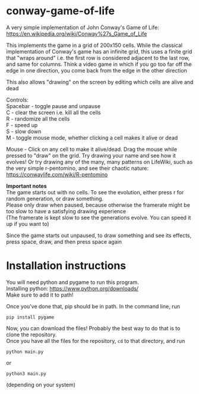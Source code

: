 # conway-game-of-life

A very simple implementation of John Conway's Game of Life: https://en.wikipedia.org/wiki/Conway%27s_Game_of_Life

This implements the game in a grid of 200x150 cells. While the classical implementation of Conway's game has an infinite grid,
this uses a finite grid that "wraps around" i.e. the first row is considered adjacent to the last row, and same for columns. 
Think a video game in which if you go too far off the edge in one direction, you come back from the edge in the other direction

This also allows "drawing" on the screen by editing which cells are alive and dead

Controls:  
Spacebar - toggle pause and unpause  
C - clear the screen i.e. kill all the cells  
R - randomize all the cells  
F - speed up  
S - slow down  
M - toggle mouse mode, whether clicking a cell makes it alive or dead  

Mouse - Click on any cell to make it alive/dead. Drag the mouse while pressed to "draw" on the grid.
Try drawing your name and see how it evolves! Or try drawing any of the many, many patterns on LifeWiki, such as the very simple r-pentomino, and see their chaotic nature:
https://conwaylife.com/wiki/R-pentomino

**Important notes**  
The game starts out with no cells. To see the evolution, either press r for random generation, or draw something.  
Please only draw when paused, because otherwise the framerate might be too slow to have a satisfying drawing experience  
(The framerate is kept slow to see the generations evolve. You can speed it up if you want to)

Since the game starts out unpaused, to draw something and see its effects, press space, draw, and then press space again

# Installation instructions
You will need python and pygame to run this program.  
Installing python: https://www.python.org/downloads/  
Make sure to add it to path!  

Once you've done that, pip should be in path. In the command line, run  
```
pip install pygame
```

Now, you can download the files! Probably the best way to do that is to clone the repository.   
Once you have all the files for the repository, `cd` to that directory, and run  

```
python main.py
```
or
```
python3 main.py
```
(depending on your system)
